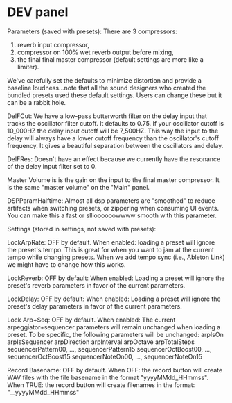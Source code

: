 #  DEV panel


Parameters (saved with presets):
There are 3 compressors:

1) reverb input compressor, 
2) compressor on 100% wet reverb output before mixing, 
3) the final final master compressor (default settings are more like a limiter).  

We've carefully set the defaults to minimize distortion and provide a baseline loudness...note that all the sound designers who created the bundled presets used these default settings.  Users can change these but it can be a rabbit hole.

DelFCut: We have a low-pass butterworth filter on the delay input that tracks the oscillator filter cutoff.  It defaults to 0.75.  If your oscillator cutoff is 10_000HZ the delay input cutoff will be 7_500HZ.  This way the input to the delay will always have a lower cutoff frequency than the oscillator's cutoff frequency.  It gives a beautiful separation between the oscillators and delay.

DelFRes: Doesn't have an effect because we currently have the resonance of the delay input filter set to 0.

Master Volume is is the gain on the input to the final master compressor.  It is the same "master volume" on the "Main" panel.

DSPParamHalftime: Almost all dsp parameters are "smoothed" to reduce artifacts when switching presets, or zippering when consuming UI events.  You can make this a fast or sllloooooowwww smooth with this parameter.

Settings (stored in settings, not saved with presets):

LockArpRate: OFF by default.  When enabled: loading a preset will ignore the preset's tempo.  This is great for when you want to jam at the current tempo while changing presets.  When we add tempo sync (i.e., Ableton Link) we might have to change how this works.

LockReverb: OFF by default: When enabled: Loading a preset will ignore the preset's reverb parameters in favor of the current parameters.

LockDelay: OFF by default: When enabled: Loading a preset will ignore the preset's delay parameters in favor of the current parameters.

Lock Arp+Seq: OFF by default.  When enabled: The current arpeggiator+sequencer parameters will remain unchanged when loading a preset.  To be specific, the following parameters will be unchanged:
arpIsOn
arpIsSequencer
arpDirection
arpInterval
arpOctave
arpTotalSteps
sequencerPattern00, ..., sequencerPattern15
sequencerOctBoost00, ..., sequencerOctBoost15
sequencerNoteOn00, ..., sequencerNoteOn15

Record Basename: OFF by default.  When OFF: the record button will create WAV files with the file basename in the format "yyyyMMdd_HHmmss".  When TRUE: the record button will create filenames in the format: "<tuning name>_<tempo>_yyyyMMdd_HHmmss"


